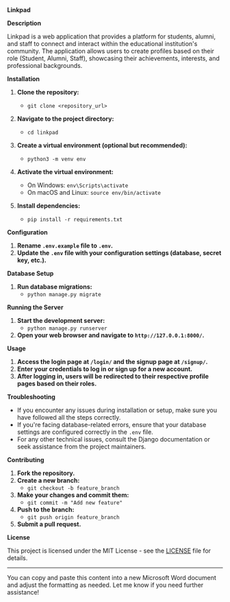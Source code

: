 





**Linkpad**

**Description**

Linkpad is a web application that provides a platform for students, alumni, and staff to connect and interact within the educational institution's community. The application allows users to create profiles based on their role (Student, Alumni, Staff), showcasing their achievements, interests, and professional backgrounds.

**Installation**

1. **Clone the repository:**
   - `git clone <repository_url>`

2. **Navigate to the project directory:**
   - `cd linkpad`

3. **Create a virtual environment (optional but recommended):**
   - `python3 -m venv env`

4. **Activate the virtual environment:**
   - On Windows: `env\Scripts\activate`
   - On macOS and Linux: `source env/bin/activate`

5. **Install dependencies:**
   - `pip install -r requirements.txt`

**Configuration**

1. **Rename `.env.example` file to `.env`.**
2. **Update the `.env` file with your configuration settings (database, secret key, etc.).**

**Database Setup**

1. **Run database migrations:**
   - `python manage.py migrate`

**Running the Server**

1. **Start the development server:**
   - `python manage.py runserver`
2. **Open your web browser and navigate to `http://127.0.0.1:8000/`.**

**Usage**

1. **Access the login page at `/login/` and the signup page at `/signup/`.**
2. **Enter your credentials to log in or sign up for a new account.**
3. **After logging in, users will be redirected to their respective profile pages based on their roles.**

**Troubleshooting**

- If you encounter any issues during installation or setup, make sure you have followed all the steps correctly.
- If you're facing database-related errors, ensure that your database settings are configured correctly in the `.env` file.
- For any other technical issues, consult the Django documentation or seek assistance from the project maintainers.

**Contributing**

1. **Fork the repository.**
2. **Create a new branch:**
   - `git checkout -b feature_branch`
3. **Make your changes and commit them:**
   - `git commit -m "Add new feature"`
4. **Push to the branch:**
   - `git push origin feature_branch`
5. **Submit a pull request.**

**License**

This project is licensed under the MIT License - see the [LICENSE](LICENSE) file for details.

---

You can copy and paste this content into a new Microsoft Word document and adjust the formatting as needed. Let me know if you need further assistance!
